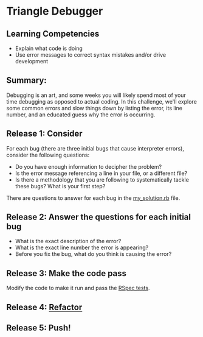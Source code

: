 # Triangle Debugger

## Learning Competencies
- Explain what code is doing
- Use error messages to correct syntax mistakes and/or drive development

## Summary:

Debugging is an art, and some weeks you will likely spend most of your time debugging as opposed to actual coding.  In this challenge, we'll explore some common errors and slow things down by listing the error, its line number, and an educated guess why the error is occurring.

## Release 1: Consider

For each bug (there are three initial bugs that cause interpreter errors), consider the following questions:
- Do you have enough information to decipher the problem?
- Is the error message referencing a line in your file, or a different file?
- Is there a methodology that you are following to systematically tackle these bugs?  What is your first step?

There are questions to answer for each bug in the [my_solution.rb](my_solution.rb) file.

## Release 2: Answer the questions for each initial bug
- What is the exact description of the error?
- What is the exact line number the error is appearing?
- Before you fix the bug, what do you think is causing the error?

## Release 3: Make the code pass
Modify the code to make it run and pass the [RSpec tests](triangle_spec.rb).

## Release 4: [Refactor](https://github.com/dev-academy-phase0/phase-0-handbook/blob/master/coding-references/refactoring.md)

## Release 5: Push!
